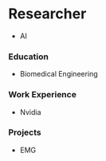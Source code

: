  # Researcher 
- AI
###  Education 
- Biomedical Engineering 
###  Work Experience 
- Nvidia
###  Projects
- EMG 

